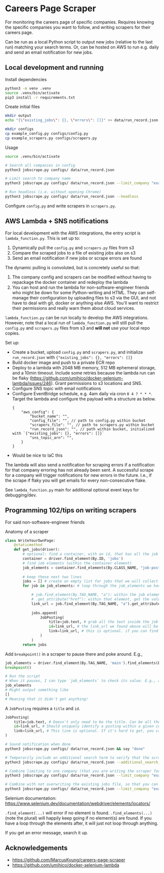 # Careers Page Scraper

For monitoring the careers page of specific companies. Requires knowing the specific companies you want to follow, and writing scrapers for their careers page.

Can be run as a local Python script to output new jobs (relative to the last run) matching your search terms. Or, can be hosted on AWS to run e.g. daily and send an email notification for new jobs.


## Local development and running

Install dependencies
```sh
python3 -m venv .venv
source .venv/bin/activate
pip3 install -r requirements.txt
```

Create initial files
```sh
mkdir output
echo "{\"existing_jobs\": {}, \"errors\": []}" >> data/run_record.json

mkdir configs
cp example_config.py configs/config.py
cp example_scrapers.py configs/scrapers.py
```

Usage
```sh
source .venv/bin/activate

# Search all companies in config
python3 jobscrape.py configs/ data/run_record.json

# Limit search to company name
python3 jobscrape.py configs/ data/run_record.json --limit_company "example company name"

# Run headless (i.e. without opening Chrome)
python3 jobscrape.py configs/ data/run_record.json --headless
```

Configure `config.py` and write scrapers in `scrapers.py`.


## AWS Lambda + SNS notifications

For local development with the AWS integrations, the entry script is `lambda_function.py`. This is set up to:
1) Dynamically pull the `config.py` and `scrapers.py` files from s3
2) Compare the scraped jobs to a file of existing jobs also on s3
3) Send an email notification if new jobs or scrape errors are found

The dynamic pulling is convoluted, but is concretely useful so that:
1) The company config and scrapers can be modified without having to repackage the docker container and redeploy the lambda
2) You can host and run the lambda for non-software-engineer friends who might be down for some Python-writing and HTML. They can self-manage their configuration by uploading files to s3 via the GUI, and not have to deal with git, docker or anything else AWS. You'll want to restrict their permissions and really warn them about cloud services.

`lambda_function.py` can be run locally to develop the AWS integrations. However, note that a local run of `lambda_function.py` will still pull the `config.py` and `scrapers.py` files from s3 and __will not__ use your local repo copies.

Set up:
- Create a bucket, upload `config.py` and `scrapers.py`, and initialize `run_record.json` with `{"existing_jobs": {}, "errors": []}`
- Build docker image and push to a private ECR repo
- Deploy to a lambda with 2048 MB memory, 512 MB ephemeral storage, and a 10min timeout. Include some retries because the lambda run can be flaky (https://github.com/umihico/docker-selenium-lambda/issues/246). Grant permissions to s3 locations and SNS.
- Configure SNS topic with email notifications
- Configure EventBridge schedule, e.g. 4am daily via cron `0 4 ? * * *`. Target the lambda and configure the payload with a structure as below.
    ```
    {
        "aws_config": {
            "bucket_name": "",
            "config_file": "", // path to config.py within bucket
            "scrapers_file": "", // path to scrapers.py within bucket
            "run_record_json": "", // path within bucket, initialized with `{"existing_jobs": {}, "errors": []}`
            "sns_topic_arn": "",
        }
    }
    ```
- Would be nice to IaC this

The lambda will also send a notification for scraping errors if a notification for that company erroring has not already been sent. A successful scrape for a company will trigger notifications for new errors in the future. I.e., if the scrape if flaky you will get emails for every non-consecutive flake.

See `lambda_function.py` main for additional optional event keys for debugging/dev.


## Programming 102/tips on writing scrapers

For said non-software-engineer friends

Anatomy of a scraper
```py
class WriteYourOwnPage:
    @staticmethod
    def get_jobs(driver):
        # optional: find a container, with an id, that has all the job postings
        container = driver.find_element(By.ID, 'jobs')
        # find job elements (within the container element)
        job_elements = container.find_elements(By.CLASS_NAME, "job-posting")
        
        # keep these next two lines
        jobs = [] # create an empty list for jobs that we will collect
        for job in job_elements: # loop through the job_elements we have found

            # job.find_element(By.TAG_NAME, "a"): within the job element, get the <a> link element
            # .get_attribute("href"): within that element, get the value of the href attribute (i.e., the link)
            link_url = job.find_element(By.TAG_NAME, "a").get_attribute("href")
            
            jobs.append(
                JobPosting(
                    title=job.text, # grab all the text inside the job element
                    id=link_url, # the link_url we found above will be the id
                    link=link_url, # this is optional. if you can find an id but not a link, feel free to omit this line
                )
            )
        return jobs
```

Add `breakpoint()` in a scraper to pause there and poke around. E.g., 
```py
job_elements = driver.find_element(By.TAG_NAME, 'main').find_elements(By.TAG_NAME, "li")
breakpoint()

# Run the script
# When it pauses, I can type `job_elements` to check its value. E.g., am I even retrieving anything?
job_elements
# Might output something like
[]
# Meaning that it didn't get anything!
```

A `JobPosting` requires a `title` and `id`.
```py
JobPosting(
    title=job.text, # Doesn't only need to be the title. Can be all the text you want to include in the email or search for relevance in. If it's easier to grab more excess text, just grab more excess text.
    id=link_url, # Should uniquely identify a posting within a given company. A job is only considered "new" if it has a different ID from any other ID seen for this company before.
    link=link_url, # This line is optional. If it's hard to get, you can just delete this line. If provided it will be included in the email. If not, when you get the email you can manually check the company careers page.
)
```

```sh
# Sound notification when done
python3 jobscrape.py configs/ data/run_record.json && say "done"

# Temporarily include an additional search term to verify that the scraper was successfully able to grab jobs on the page (even if none currently are relevant)
python3 jobscrape.py configs/ data/run_record.json --additional_search_term "director"

# Combine limiting to one company (that you are writing the scraper for) and including an additional temporary search term
python3 jobscrape.py configs/ data/run_record.json --limit_company "example company name" --additional_search_term "director"

# Combine with not overwriting the existing jobs file, so that you can keep running the same command to test if the scraper works. There should be a new file with the timestamp in outputs/ that includes the found new director job
python3 jobscrape.py configs/ data/run_record.json --limit_company "example company name" --additional_search_term "director" --dont_replace_existing
```

Selenium documentation:
https://www.selenium.dev/documentation/webdriver/elements/locators/

`.find_element(...)` will error if no element is found.
`.find_elements(...)` (note the plural) will happily keep going if no element(s) are found. If you have a loop through the elements after, it will just not loop through anything.

If you get an error message, search it up.


## Acknowledgements

- https://github.com/MarcusKyung/careers-page-scraper
- https://github.com/umihico/docker-selenium-lambda
